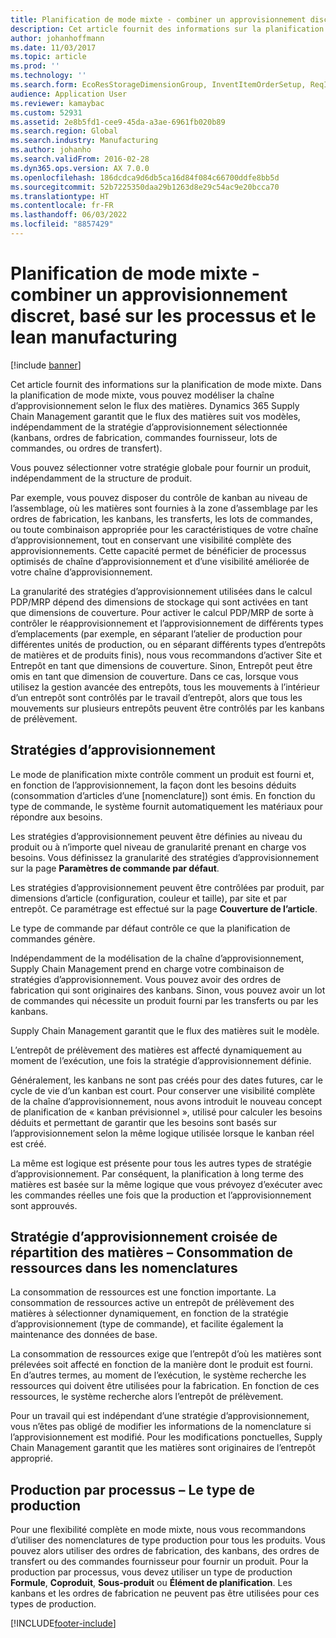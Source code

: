 ```yaml
---
title: Planification de mode mixte - combiner un approvisionnement discret, basé sur les processus et le lean manufacturing
description: Cet article fournit des informations sur la planification de mode mixte.
author: johanhoffmann
ms.date: 11/03/2017
ms.topic: article
ms.prod: ''
ms.technology: ''
ms.search.form: EcoResStorageDimensionGroup, InventItemOrderSetup, ReqItemTable
audience: Application User
ms.reviewer: kamaybac
ms.custom: 52931
ms.assetid: 2e8b5fd1-cee9-45da-a3ae-6961fb020b89
ms.search.region: Global
ms.search.industry: Manufacturing
ms.author: johanho
ms.search.validFrom: 2016-02-28
ms.dyn365.ops.version: AX 7.0.0
ms.openlocfilehash: 186dcdca9d6db5ca16d84f084c66700ddfe8bb5d
ms.sourcegitcommit: 52b7225350daa29b1263d8e29c54ac9e20bcca70
ms.translationtype: HT
ms.contentlocale: fr-FR
ms.lasthandoff: 06/03/2022
ms.locfileid: "8857429"
---
```

# <a name="mixed-mode-planning---combine-discrete-process-and-lean-sourcing"></a>Planification de mode mixte - combiner un approvisionnement discret, basé sur les processus et le lean manufacturing

[!include [banner](../includes/banner.md)]

Cet article fournit des informations sur la planification de mode mixte. Dans la planification de mode mixte, vous pouvez modéliser la chaîne d’approvisionnement selon le flux des matières. Dynamics 365 Supply Chain Management garantit que le flux des matières suit vos modèles, indépendamment de la stratégie d’approvisionnement sélectionnée (kanbans, ordres de fabrication, commandes fournisseur, lots de commandes, ou ordres de transfert). 

Vous pouvez sélectionner votre stratégie globale pour fournir un produit, indépendamment de la structure de produit.  

Par exemple, vous pouvez disposer du contrôle de kanban au niveau de l’assemblage, où les matières sont fournies à la zone d’assemblage par les ordres de fabrication, les kanbans, les transferts, les lots de commandes, ou toute combinaison appropriée pour les caractéristiques de votre chaîne d’approvisionnement, tout en conservant une visibilité complète des approvisionnements. Cette capacité permet de bénéficier de processus optimisés de chaîne d’approvisionnement et d’une visibilité améliorée de votre chaîne d’approvisionnement.  

La granularité des stratégies d’approvisionnement utilisées dans le calcul PDP/MRP dépend des dimensions de stockage qui sont activées en tant que dimensions de couverture. Pour activer le calcul PDP/MRP de sorte à contrôler le réapprovisionnement et l’approvisionnement de différents types d’emplacements (par exemple, en séparant l’atelier de production pour différentes unités de production, ou en séparant différents types d’entrepôts de matières et de produits finis), nous vous recommandons d’activer Site et Entrepôt en tant que dimensions de couverture. Sinon, Entrepôt peut être omis en tant que dimension de couverture. Dans ce cas, lorsque vous utilisez la gestion avancée des entrepôts, tous les mouvements à l’intérieur d’un entrepôt sont contrôlés par le travail d’entrepôt, alors que tous les mouvements sur plusieurs entrepôts peuvent être contrôlés par les kanbans de prélèvement.

## <a name="supply-policies"></a>Stratégies d’approvisionnement
Le mode de planification mixte contrôle comment un produit est fourni et, en fonction de l’approvisionnement, la façon dont les besoins déduits (consommation d’articles d’une \[nomenclature\]) sont émis. En fonction du type de commande, le système fournit automatiquement les matériaux pour répondre aux besoins.  

Les stratégies d’approvisionnement peuvent être définies au niveau du produit ou à n’importe quel niveau de granularité prenant en charge vos besoins. Vous définissez la granularité des stratégies d’approvisionnement sur la page **Paramètres de commande par défaut**.  

Les stratégies d’approvisionnement peuvent être contrôlées par produit, par dimensions d’article (configuration, couleur et taille), par site et par entrepôt. Ce paramétrage est effectué sur la page **Couverture de l’article**.  

Le type de commande par défaut contrôle ce que la planification de commandes génère.  

Indépendamment de la modélisation de la chaîne d’approvisionnement, Supply Chain Management prend en charge votre combinaison de stratégies d’approvisionnement. Vous pouvez avoir des ordres de fabrication qui sont originaires des kanbans. Sinon, vous pouvez avoir un lot de commandes qui nécessite un produit fourni par les transferts ou par les kanbans.  

Supply Chain Management garantit que le flux des matières suit le modèle.  

L’entrepôt de prélèvement des matières est affecté dynamiquement au moment de l’exécution, une fois la stratégie d’approvisionnement définie.  

Généralement, les kanbans ne sont pas créés pour des dates futures, car le cycle de vie d’un kanban est court. Pour conserver une visibilité complète de la chaîne d’approvisionnement, nous avons introduit le nouveau concept de planification de « kanban prévisionnel », utilisé pour calculer les besoins déduits et permettant de garantir que les besoins sont basés sur l’approvisionnement selon la même logique utilisée lorsque le kanban réel est créé.  

La même est logique est présente pour tous les autres types de stratégie d’approvisionnement. Par conséquent, la planification à long terme des matières est basée sur la même logique que vous prévoyez d’exécuter avec les commandes réelles une fois que la production et l’approvisionnement sont approuvés.

## <a name="materials-allocation-cross-supply-policy--resource-consumption-on-boms"></a>Stratégie d’approvisionnement croisée de répartition des matières – Consommation de ressources dans les nomenclatures
La consommation de ressources est une fonction importante. La consommation de ressources active un entrepôt de prélèvement des matières à sélectionner dynamiquement, en fonction de la stratégie d’approvisionnement (type de commande), et facilite également la maintenance des données de base.  

La consommation de ressources exige que l’entrepôt d’où les matières sont prélevées soit affecté en fonction de la manière dont le produit est fourni. En d’autres termes, au moment de l’exécution, le système recherche les ressources qui doivent être utilisées pour la fabrication. En fonction de ces ressources, le système recherche alors l’entrepôt de prélèvement.  

Pour un travail qui est indépendant d’une stratégie d’approvisionnement, vous n’êtes pas obligé de modifier les informations de la nomenclature si l’approvisionnement est modifié. Pour les modifications ponctuelles, Supply Chain Management garantit que les matières sont originaires de l’entrepôt approprié.

## <a name="process-manufacturing--the-production-type"></a>Production par processus – Le type de production
Pour une flexibilité complète en mode mixte, nous vous recommandons d’utiliser des nomenclatures de type production pour tous les produits. Vous pouvez alors utiliser des ordres de fabrication, des kanbans, des ordres de transfert ou des commandes fournisseur pour fournir un produit. Pour la production par processus, vous devez utiliser un type de production **Formule**, **Coproduit**, **Sous-produit** ou **Élément de planification**. Les kanbans et les ordres de fabrication ne peuvent pas être utilisées pour ces types de production.





[!INCLUDE[footer-include](../../includes/footer-banner.md)]